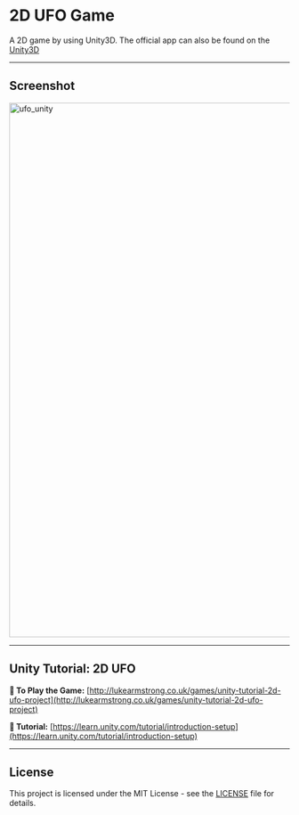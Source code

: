 # 2D UFO Game

A 2D game by using Unity3D.
The official app can also be found on the [Unity3D](https://unity3d.com/learn/tutorials/projects/2d-ufo-tutorial)

<hr>

## Screenshot
<img width="960" alt="ufo_unity" src="https://user-images.githubusercontent.com/44550746/95769350-5e9f5600-0cd5-11eb-91c0-5c06cf81aeab.png">
<hr>

## Unity Tutorial: 2D UFO 

**👾 To Play the Game:**
[http://lukearmstrong.co.uk/games/unity-tutorial-2d-ufo-project](http://lukearmstrong.co.uk/games/unity-tutorial-2d-ufo-project)

**📖 Tutorial:**
[https://learn.unity.com/tutorial/introduction-setup](https://learn.unity.com/tutorial/introduction-setup)

<hr>

## License
This project is licensed under the MIT License - see the [LICENSE](LICENSE) file for details.
